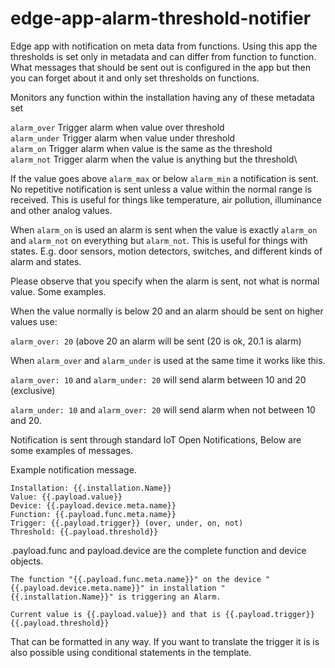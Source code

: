 # edge-app-alarm-threshold-notifier

Edge app with notification on meta data from functions. Using this app the thresholds is set only in metadata and can differ from function to function. What messages that should be sent out is configured in the app but then you can forget about it and only set thresholds on functions.

Monitors any function within the installation having any of these metadata set

`alarm_over` Trigger alarm when value over threshold\
`alarm_under` Trigger alarm when value under threshold\
`alarm_on` Trigger alarm when value is the same as the threshold\
`alarm_not` Trigger alarm when the value is anything but the threshold\

If the value goes above `alarm_max` or below `alarm_min` a notification is sent. No repetitive notification is sent unless a value within the normal range is received. This is useful for things like temperature, air pollution, illuminance and other analog values.

When `alarm_on` is used an alarm is sent when the value is exactly `alarm_on` and `alarm_not` on everything but `alarm_not`. This is useful for things with states. E.g. door sensors, motion detectors, switches, and different kinds of alarm and states.

Please observe that you specify when the alarm is sent, not what is normal value. Some examples.

When the value normally is below 20 and an alarm should be sent on higher values use:

`alarm_over: 20` (above 20 an alarm will be sent (20 is ok, 20.1 is alarm)

When `alarm_over` and `alarm_under` is used at the same time it works like this.

`alarm_over: 10` and `alarm_under: 20` will send alarm between 10 and 20 (exclusive)

`alarm_under: 10` and `alarm_over: 20` will send alarm when not between 10 and 20.

Notification is sent through standard IoT Open Notifications, Below are some examples of messages.

Example notification message.

```
Installation: {{.installation.Name}}
Value: {{.payload.value}}
Device: {{.payload.device.meta.name}}
Function: {{.payload.func.meta.name}}
Trigger: {{.payload.trigger}} (over, under, on, not)
Threshold: {{.payload.threshold}}
```
.payload.func  and payload.device are the complete function and device objects. 

```
The function "{{.payload.func.meta.name}}" on the device "{{.payload.device.meta.name}}" in installation "{{.installation.Name}}" is triggering an Alarm.

Current value is {{.payload.value}} and that is {{.payload.trigger}} {{.payload.threshold}}
```
That can be formatted in any way. If you want to translate the trigger it is is also possible using conditional statements in the template.
